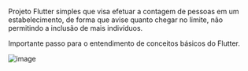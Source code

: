Projeto Flutter simples que visa efetuar a contagem de pessoas em um estabelecimento, de forma que avise quanto chegar no limite, 
não permitindo a inclusão de mais indivíduos.

Importante passo para o entendimento de conceitos básicos do Flutter.


![image](https://github.com/josemerlos/Flutter-Dartt/assets/50033164/d4d50767-492f-41f8-a81e-cadfbcef10e0)
